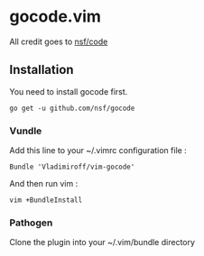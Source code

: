 gocode.vim
==========

All credit goes to [nsf/code](http://github.com/nsf/gocode)

## Installation

You need to install gocode first.

    go get -u github.com/nsf/gocode

### Vundle

Add this line to your ~/.vimrc configuration file :

    Bundle 'Vladimiroff/vim-gocode'

And then run vim :

    vim +BundleInstall

### Pathogen

Clone the plugin into your ~/.vim/bundle directory
